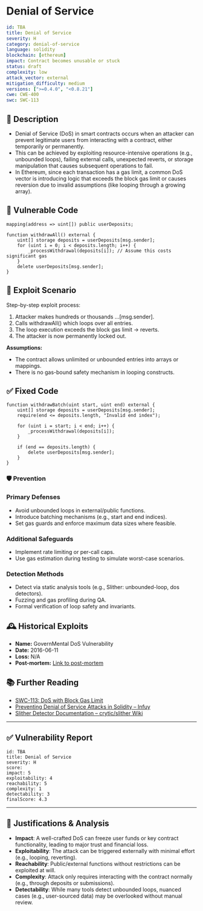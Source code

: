 # Denial of Service

```YAML
id: TBA
title: Denial of Service 
severity: H
category: denial-of-service
language: solidity
blockchain: [ethereum]
impact: Contract becomes unusable or stuck
status: draft
complexity: low
attack_vector: external
mitigation_difficulty: medium
versions: [">=0.4.0", "<0.8.21"]
cwe: CWE-400
swc: SWC-113
```

## 📝 Description

- Denial of Service (DoS) in smart contracts occurs when an attacker can prevent legitimate users from interacting with a contract, either temporarily or permanently. 
- This can be achieved by exploiting resource-intensive operations (e.g., unbounded loops), failing external calls, unexpected reverts, or storage manipulation that causes subsequent operations to fail.
- In Ethereum, since each transaction has a gas limit, a common DoS vector is introducing logic that exceeds the block gas limit or causes reversion due to invalid assumptions (like looping through a growing array).

## 🚨 Vulnerable Code

```solidity
mapping(address => uint[]) public userDeposits;

function withdrawAll() external {
    uint[] storage deposits = userDeposits[msg.sender];
    for (uint i = 0; i < deposits.length; i++) {
        _processWithdrawal(deposits[i]); // Assume this costs significant gas
    }
    delete userDeposits[msg.sender];
}
```

## 🧪 Exploit Scenario

Step-by-step exploit process:

1. Attacker makes hundreds or thousands ...[msg.sender].
2. Calls withdrawAll() which loops over all entries.
3. The loop execution exceeds the block gas limit → reverts.
4. The attacker is now permanently locked out. 

**Assumptions:**

- The contract allows unlimited or unbounded entries into arrays or mappings.
- There is no gas-bound safety mechanism in looping constructs.

## ✅ Fixed Code

```solidity
function withdrawBatch(uint start, uint end) external {
    uint[] storage deposits = userDeposits[msg.sender];
    require(end <= deposits.length, "Invalid end index");

    for (uint i = start; i < end; i++) {
        _processWithdrawal(deposits[i]);
    }

    if (end == deposits.length) {
        delete userDeposits[msg.sender];
    }
}
```

### 🛡️ Prevention

### Primary Defenses

- Avoid unbounded loops in external/public functions.
- Introduce batching mechanisms (e.g., start and end indices).
- Set gas guards and enforce maximum data sizes where feasible.

### Additional Safeguards

- Implement rate limiting or per-call caps.
- Use gas estimation during testing to simulate worst-case  scenarios.

### Detection Methods

- Detect via static analysis tools (e.g., Slither: unbounded-loop, dos detectors).
- Fuzzing and gas profiling during QA.
- Formal verification of loop safety and invariants.

## 🕰️ Historical Exploits

- **Name:** GovernMental DoS Vulnerability  
- **Date:** 2016-06-11  
- **Loss:** N/A  
- **Post-mortem:** [Link to post-mortem](https://www.reddit.com/r/ethereum/comments/4np972/governmental_dapp_scam_or_honeypot/)

## 📚 Further Reading

- [SWC-113: DoS with Block Gas Limit](https://swcregistry.io/docs/SWC-113)
- [Preventing Denial of Service Attacks in Solidity – Infuy](https://www.infuy.com/blog/preventing-denial-of-service-attacks-in-solidity/) 
- [Slither Detector Documentation – crytic/slither Wiki](https://github.com/crytic/slither/wiki/Detector-Documentation) 

---

## ✅ Vulnerability Report 

```
id: TBA
title: Denial of Service
severity: H
score:
impact: 5        
exploitability: 4 
reachability: 5   
complexity: 1     
detectability: 3  
finalScore: 4.3
```

---

## 📄 Justifications & Analysis

- **Impact**: A well-crafted DoS can freeze user funds or key contract functionality, leading to major trust and financial loss.
- **Exploitability**: The attack can be triggered externally with minimal effort (e.g., looping, reverting).
- **Reachability**: Public/external functions without restrictions can be exploited at will.
- **Complexity**: Attack only requires interacting with the contract normally (e.g., through deposits or submissions).
- **Detectability**: While many tools detect unbounded loops, nuanced cases (e.g., user-sourced data) may be overlooked without manual review.
